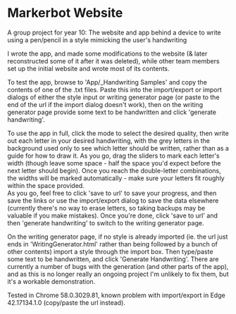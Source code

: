 # Markerbot Website
A group project for year 10: The website and app behind a device to write using a pen/pencil in a style mimicking the user's handwriting

I wrote the app, and made some modifications to the website (& later reconstructed some of it after it was deleted), while other team members set up the initial website and wrote most of its contents.

To test the app, browse to 'App/\_Handwriting Samples' and copy the contents of one of the .txt files. Paste this into the import/export or import dialogs of either the style input or writing generator page (or paste to the end of the url if the import dialog doesn't work), then on the writing generator page provide some text to be handwritten and click 'generate handwriting'.

To use the app in full, click the mode to select the desired quality, then write out each letter in your desired handwriting, with the grey letters in the background used only to see which letter should be written, rather than as a guide for how to draw it. As you go, drag the sliders to mark each letter's width (though leave some space - half the space you'd expect before the next letter should begin). Once you reach the double-letter combinations, the widths will be marked automatically - make sure your letters fit roughly within the space provided.  
As you go, feel free to click 'save to url' to save your progress, and then save the links or use the import/export dialog to save the data elsewhere (currently there's no way to erase letters, so taking backups may be valuable if you make mistakes). Once you're done, click 'save to url' and then 'generate handwriting' to switch to the writing generator page.

On the writing generator page, if no style is already imported (ie. the url just ends in 'WritingGenerator.html' rather than being followed by a bunch of other contents) import a style through the import box. Then type/paste some text to be handwritten, and click 'Generate Handwriting'. There are currently a number of bugs with the generation (and other parts of the app), and as this is no longer really an ongoing project I'm unlikely to fix them, but it's a workable demonstration.

Tested in Chrome 58.0.3029.81, known problem with import/export in Edge 42.17134.1.0 (copy/paste the url instead).

